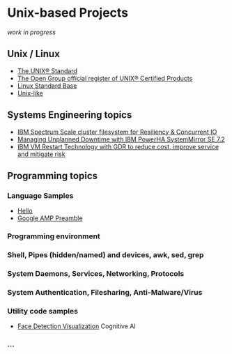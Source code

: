 # Unix-based Projects
<i>work in progress</i>

## Unix / Linux
* [The UNIX® Standard](https://www.opengroup.org/membership/forums/platform/unix)
* [The Open Group official register of UNIX&reg; Certified Products](https://www.opengroup.org/openbrand/register/)
* [Linux Standard Base](https://refspecs.linuxfoundation.org/lsb.shtml)
* [Unix-like](https://en.wikipedia.org/wiki/Unix-like)

## Systems Engineering topics
* [IBM Spectrum Scale cluster filesystem for Resiliency & Concurrent IO](https://www.ibm.com/developerworks/community/blogs/05e5b6f0-ad06-4c88-b231-c550178943de/entry/IBM_Spectrum_Scale_cluster)
* [Managing Unplanned Downtime with IBM PowerHA SystemMirror SE 7.2](https://www.ibm.com/developerworks/community/blogs/05e5b6f0-ad06-4c88-b231-c550178943de/entry/powerha-managing-unplanned-downtime)
* [IBM VM Restart Technology with GDR to reduce cost, improve service and mitigate risk](https://www.ibm.com/developerworks/community/blogs/05e5b6f0-ad06-4c88-b231-c550178943de/entry/IBM_VM_restart_technology_to_reduce_cost_improve_service_and_mitigate_risk)

## Programming topics
### Language Samples
* [Hello](https://realbjornroden.github.io/hello/)
* [Google AMP Preamble](https://github.com/realBjornRoden/AMP/blob/master/README.md)

### Programming environment
### Shell, Pipes (hidden/named) and devices, awk, sed, grep
### System Daemons, Services, Networking, Protocols
### System Authentication, Filesharing, Anti-Malware/Virus
### Utility code samples
* [Face Detection Visualization](https://github.com/realBjornRoden/cognition/blob/master/amp/README.md) Cognitive AI
### ...
